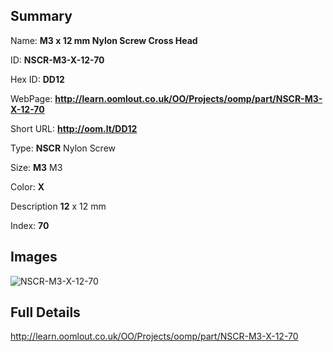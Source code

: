 

## Summary
 
Name: __M3 x 12 mm Nylon Screw Cross Head__

ID: __NSCR-M3-X-12-70__

Hex ID: __DD12__

WebPage: __http://learn.oomlout.co.uk/OO/Projects/oomp/part/NSCR-M3-X-12-70__

Short URL: __http://oom.lt/DD12__


Type: __NSCR__ Nylon Screw 

Size: __M3__ M3 

Color: __X__  

Description __12__ x 12 mm 

Index: __70__


## Images
![NSCR-M3-X-12-70](http://oomlout.com/oomp-gen/parts/NSCR-M3-X-12-70/NSCR-M3-X-12-70_420.jpg)



## Full Details

 http://learn.oomlout.co.uk/OO/Projects/oomp/part/NSCR-M3-X-12-70














